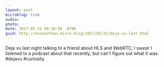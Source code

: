```yaml
---
layout: post
microblog: true
audio: 
photo: 
date: 2017-05-31 09:28:56 -0700
guid: http://nnnnnathan.micro.blog/2017/05/31/deja-vu-last.html
---
```

Deja vu last night talking to a friend about HLS and WebRTC; I _swear_ I listened to a podcast about that recently, but can't figure out what it was. #dejavu #curiosity
